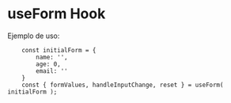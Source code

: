 # useForm Hook

Ejemplo de uso:
```
    const initialForm = {
        name: '',
        age: 0,
        email: ''
    }
    const { formValues, handleInputChange, reset } = useForm( initialForm );
```